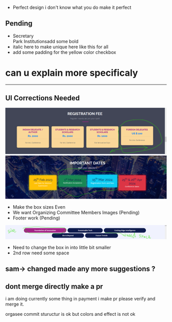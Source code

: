 - Perfect design i don't know what you do make it perfect
## Pending
  - Secretary <br /> Park Institutions</span>add some bold
  - italic here to make unique here like this for all
  - add some padding for the yellow color checkbox

# can u explain more specificaly
--------------------------------------------------------

## UI Corrections Needed
<img src="screenshot1.png" alt="Alt Text" width="900">

<img src="screenshot2.png" alt="Alt Text" width="900">

   - Make the box sizes Even
   - We want Organizing Committee Members Images (Pending)
   - Footer work (Pending)

<img src="screenshot3.png" alt="Alt Text" width="900">

   - Need to change the box in into little bit smaller
   - 2nd row need some space


## sam-> changed made any more suggestions ?

## dont merge directly make a pr

i am doing currently some thing in payment i make pr please verify and merge it.


orgasee commit stuructur is ok but colors and effect is not ok




